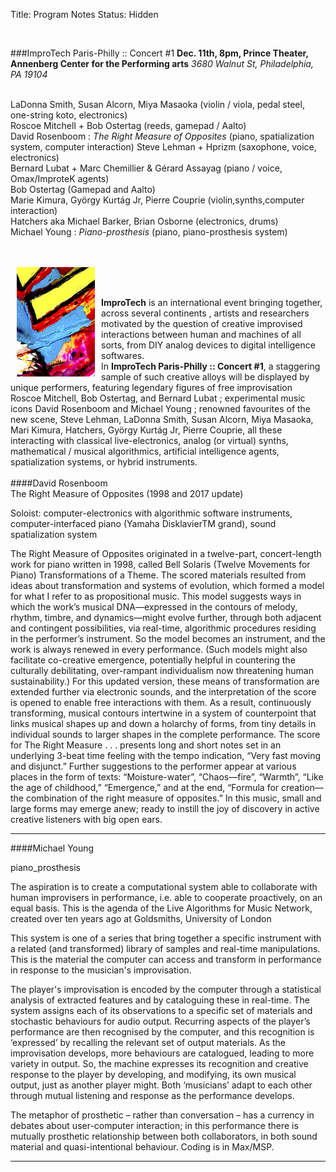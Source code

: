 Title: Program Notes
Status: Hidden

<br>

###ImproTech Paris-Philly ::  Concert  #1
**Dec. 11th, 8pm, Prince Theater, Annenberg Center for the Performing arts** *3680 Walnut St, Philadelphia, PA 19104*  
<br>

LaDonna Smith, Susan Alcorn, Miya Masaoka (violin / viola, pedal steel, one-string koto, electronics)  
Roscoe Mitchell + Bob Ostertag (reeds, gamepad / Aalto)  
David Rosenboom : *The Right Measure of Opposites* (piano, spatialization system, computer interaction) 
Steve Lehman + Hprizm (saxophone, voice, electronics)  
Bernard Lubat + Marc Chemillier & Gérard Assayag (piano / voice, Omax/ImproteK agents)  
Bob Ostertag (Gamepad and Aalto)  
Marie Kimura, György Kurtág Jr, Pierre Couprie (violin,synths,computer interaction)  
Hatchers aka Michael Barker, Brian Osborne (electronics, drums)  
Michael Young : *Piano-prosthesis* (piano, piano-prosthesis system)  
<br>
<br>

<p align="center">
<img src="../images/IKPoster_frag22.png" width="125" style="float:left" hspace="10">
</p>

<br>
<br>

**ImproTech** is an international event bringing together,  across several continents , artists and researchers motivated by the question of creative improvised interactions between human and machines of all sorts, from DIY analog devices to digital intelligence softwares.  
In **ImproTech Paris-Philly :: Concert #1**, a staggering sample of such creative alloys will be displayed by unique performers, featuring legendary figures of free improvisation Roscoe Mitchell, Bob Ostertag, and Bernard Lubat ; experimental music icons David Rosenboom and Michael Young ; renowned favourites  of the new scene,  Steve Lehman, LaDonna Smith, Susan Alcorn, Miya Masaoka, Mari Kimura, Hatchers, György Kurtág Jr, Pierre Couprie, all these  interacting with classical live-electronics, analog (or virtual) synths, mathematical / musical algorithmics,  artificial intelligence agents, spatialization systems, or hybrid instruments.
<br>
<br>
####David Rosenboom  
The Right Measure of Opposites (1998 and 2017 update)  
  
Soloist: computer-electronics with algorithmic software instruments, computer-interfaced piano (Yamaha DisklavierTM grand), sound spatialization system  
  
The Right Measure of Opposites originated in a twelve-part, concert-length work for piano written in 1998, called Bell Solaris (Twelve Movements for Piano) Transformations of a Theme. The scored materials resulted from ideas about transformation and systems of evolution, which formed a model for what I refer to as propositional music. This model suggests ways in which the work’s musical DNA—expressed in the contours of melody, rhythm, timbre, and dynamics—might evolve further, through both adjacent and contingent possibilities, via real-time, algorithmic procedures residing in the performer’s instrument. So the model becomes an instrument, and the work is always renewed in every performance. (Such models might also facilitate co-creative emergence, potentially helpful in countering the culturally debilitating, over-rampant individualism now threatening human sustainability.) For this updated version, these means of transformation are extended further via electronic sounds, and the interpretation of the score is opened to enable free interactions with them. As a result, continuously transforming, musical contours intertwine in a system of counterpoint that links musical shapes up and down a holarchy of forms, from tiny details in individual sounds to larger shapes in the complete performance. The score for The Right Measure . . . presents long and short notes set in an underlying 3-beat time feeling with the tempo indication, “Very fast moving and disjunct.” Further suggestions to the performer appear at various places in the form of texts: “Moisture-water”, “Chaos—fire”, “Warmth”, “Like the age of childhood,” “Emergence,” and at the end, “Formula for creation—the combination of the right measure of opposites.” In this music, small and large forms may emerge anew; ready to instill the joy of discovery in active creative listeners with big open ears.  

---

####Michael Young

piano_prosthesis 
  
The aspiration is to create a computational system able to collaborate with human improvisers in performance, i.e. able to cooperate proactively, on an equal basis.  This is the agenda of the Live Algorithms for Music Network, created over ten years ago at Goldsmiths, University of London  

This system is one of a series that bring together a specific instrument with a related (and transformed) library of samples and real-time manipulations. This is the material the computer can access and transform in performance in response to the musician's improvisation.  

The player's improvisation is encoded by the computer through a statistical analysis of extracted features and by cataloguing these in real-time. The system assigns each of its observations to a specific set of materials and stochastic behaviours for audio output. Recurring aspects of the player’s performance are then recognised by the computer, and this recognition is ‘expressed’ by recalling the relevant set of output materials. As the improvisation develops, more behaviours are catalogued, leading to more variety in output. So, the machine expresses its recognition and creative response to the player by developing, and modifying, its own musical output, just as another player might. Both ‘musicians’ adapt to each other through mutual listening and response as the performance develops.  

The metaphor of prosthetic – rather than conversation – has a currency in debates about user-computer interaction; in this performance there is mutually prosthetic relationship between both collaborators, in both sound material and quasi-intentional behaviour. Coding is in Max/MSP.  

---



